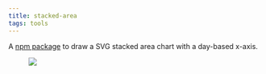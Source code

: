 ```yaml
---
title: stacked-area
tags: tools
---
```

A [npm package](https://www.npmjs.com/package/stacked-area) to draw a SVG stacked area chart with a day-based x-axis.

<figure>
<img src="/img/stacked-area/stacked-area.jpg" />
</figure>
